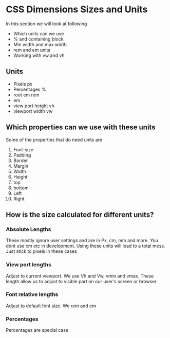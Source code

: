 # CSS Dimensions Sizes and Units

In this section we will look at following

* Which units can we use
* % and containing block
* Min width and max width
* rem and em units
* Working with vw and vh

## Units

* Pixels px
* Percentages %
* root em rem
* em
* view port height vh
* viewport width vw

## Which properties can we use with these units

Some of the properties that do need units are

1. Font-size
2. Padding
3. Border
4. Margin
5. Width
6. Height
7. top
8. bottom
9. Left
10. Right

## How is the size calculated for different units?

### Absolute Lengths

These mostly ignore user settings and are in Px, cm, mm and more. You dont use cm etc in development. Using these units will lead to a total mess. Just stick to pixels in these cases

### View port lengths

Adjust to current viewport. We use Vh and Vw, vmin and vmax. These length allow us to adjust to visible part on our user's screen or browser

### Font relative lengths

Adjust to default font size. We rem and em 

### Percentages

Percentages are special case 
